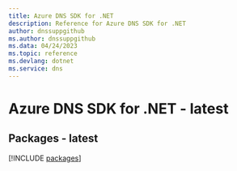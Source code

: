 ```yaml
---
title: Azure DNS SDK for .NET
description: Reference for Azure DNS SDK for .NET
author: dnssuppgithub
ms.author: dnssuppgithub
ms.data: 04/24/2023
ms.topic: reference
ms.devlang: dotnet
ms.service: dns
---
```

# Azure DNS SDK for .NET - latest
## Packages - latest
[!INCLUDE [packages](dns-index.md)]